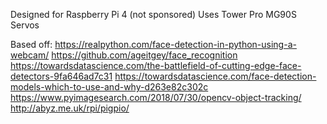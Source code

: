 Designed for Raspberry Pi 4 (not sponsored)
Uses Tower Pro MG90S Servos

Based off:
https://realpython.com/face-detection-in-python-using-a-webcam/
https://github.com/ageitgey/face_recognition
https://towardsdatascience.com/the-battlefield-of-cutting-edge-face-detectors-9fa646ad7c31
https://towardsdatascience.com/face-detection-models-which-to-use-and-why-d263e82c302c
https://www.pyimagesearch.com/2018/07/30/opencv-object-tracking/
http://abyz.me.uk/rpi/pigpio/
